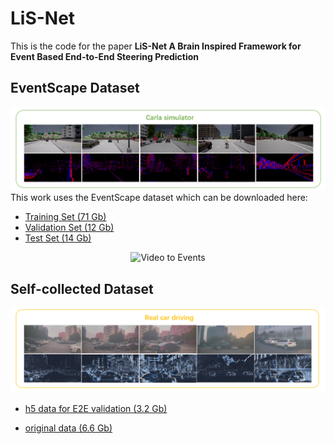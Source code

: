 

# LiS-Net

This is the code for the paper **LiS-Net A Brain Inspired Framework for Event Based End-to-End Steering Prediction**


## EventScape Dataset
![EventScape Dataset](docs/carla_dataset.PNG)
This work uses the EventScape dataset which can be downloaded here:

* [Training Set (71 Gb)](http://rpg.ifi.uzh.ch/data/RAM_Net/dataset/Town01-03_train.zip)
* [Validation Set (12 Gb)](http://rpg.ifi.uzh.ch/data/RAM_Net/dataset/Town05_val.zip)
* [Test Set (14 Gb)](http://rpg.ifi.uzh.ch/data/RAM_Net/dataset/Town05_test.zip)


<p align="center">
    <img src="doc/event_scape_s01_preview_w.gif" alt="Video to Events" width="800"/>
</p>

## Self-collected Dataset
![Self-collected Dataset](docs/real_dataset.PNG)

* [h5 data for E2E validation (3.2 Gb)](https://drive.google.com/drive/folders/1P3GckCajeyxhczSDOWTOwnyCqb9MURMA?usp=drive_link)

* [original data (6.6 Gb)](https://drive.google.com/drive/folders/1vWsLN6WxOup-huPDRvMFoNlq52HmUHRA?usp=drive_link)
